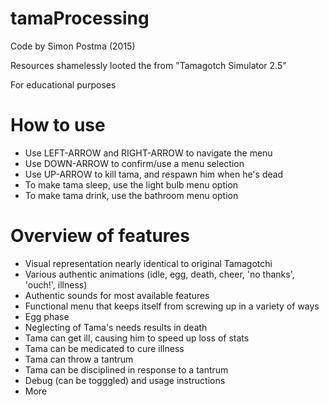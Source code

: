 # tamaProcessing

Code by Simon Postma (2015)

Resources shamelessly looted the  from "Tamagotch Simulator 2.5"

For educational purposes

# How to use

* Use LEFT-ARROW and RIGHT-ARROW to navigate the menu
* Use DOWN-ARROW to confirm/use a menu selection
* Use UP-ARROW to kill tama, and respawn him when he's dead
* To make tama sleep, use the light bulb menu option
* To make tama drink, use the bathroom menu option

# Overview of features

* Visual representation nearly identical to original Tamagotchi
* Various authentic animations (idle, egg, death, cheer, 'no thanks', 'ouch!', illness)
* Authentic sounds for most available features
* Functional menu that keeps itself from screwing up in a variety of ways
* Egg phase
* Neglecting of Tama's needs results in death
* Tama can get ill, causing him to speed up loss of stats
* Tama can be medicated to cure illness
* Tama can throw a tantrum 
* Tama can be disciplined in response to a tantrum
* Debug (can be togggled) and usage instructions 
* More